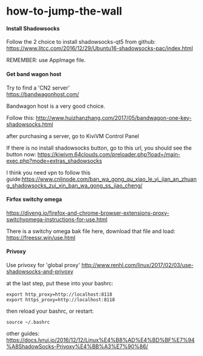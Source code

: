 # how-to-jump-the-wall

#### Install Shadowsocks
Follow the 2 choice to install shadowsocks-qt5 from github: https://www.litcc.com/2016/12/29/Ubuntu16-shadowsocks-pac/index.html

REMEMBER: use AppImage file.

#### Get band wagon host
Try to find a 'CN2 server'<br>
https://bandwagonhost.com/

Bandwagon host is a very good choice.

Follow this:
http://www.huizhanzhang.com/2017/05/bandwagon-one-key-shadowsocks.html

after purchasing a server, go to KiviVM Control Panel

If there is no install shadowsocks button, go to this url, you should see the button now:
https://kiwivm.64clouds.com/preloader.php?load=/main-exec.php?mode=extras_shadowsocks

I think you need vpn to follow this guide:https://www.cnlinode.com/ban_wa_gong_qu_xiao_le_yi_jian_an_zhuang_shadowsocks_zui_xin_ban_wa_gong_ss_jiao_cheng/

#### Firfox switchy omega

https://diveng.io/firefox-and-chrome-browser-extensions-proxy-switchyomega-instructions-for-use.html

There is a switchy omega bak file here, download that file and load:
https://freessr.win/use.html

#### Privoxy

Use privoxy for 'global proxy'
http://www.renhl.com/linux/2017/02/03/use-shadowsocks-and-privoxy

at the last step, put these into your bashrc:

```
export http_proxy=http://localhost:8118
export https_proxy=http://localhost:8118
```

then reload your bashrc, or restart:

`source ~/.bashrc`

other guides:
https://docs.lvrui.io/2016/12/12/Linux%E4%B8%AD%E4%BD%BF%E7%94%A8ShadowSocks-Privoxy%E4%BB%A3%E7%90%86/

